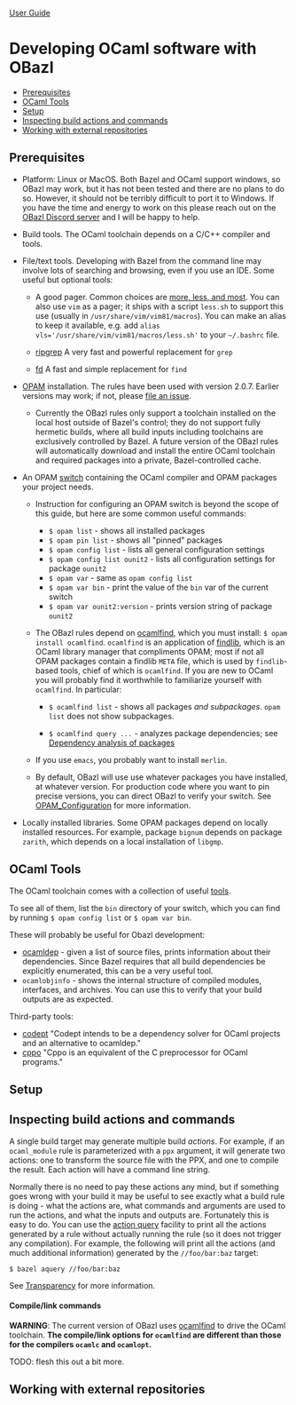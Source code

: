 [User Guide](index.md)

# Developing OCaml software with OBazl

* [Prerequisites](#prerequisites)
* [OCaml Tools](#ocaml_tools)
* [Setup](#setup)
* [Inspecting build actions and commands](#inspection)
* [Working with external repositories](#externals)

## <a name="prerequisites">Prerequisites</a>

* Platform: Linux or MacOS. Both Bazel and OCaml support windows, so
  OBazl may work, but it has not been tested and there are no plans to
  do so. However, it should not be terribly difficult to port it to
  Windows. If you have the time and energy to work on this please
  reach out on the [OBazl Discord
  server](https://discord.gg/PHSAW5DUva) and I will be happy to help.

* Build tools. The OCaml toolchain depends on a C/C++ compiler and
  tools.

* File/text tools. Developing with Bazel from the command line may
  involve lots of searching and browsing, even if you use an IDE. Some
  useful but optional tools:

  * A good pager. Common choices are [more, less, and
    most](https://www.slackbook.org/html/file-commands-pagers.html).
    You can also use `vim` as a pager; it ships with a script
    `less.sh` to support this use (usually in
    `/usr/share/vim/vim81/macros`). You can make an alias to keep it
    available, e.g. add `alias
    vls='/usr/share/vim/vim81/macros/less.sh'` to your `~/.bashrc`
    file.

  * [ripgrep](https://github.com/BurntSushi/ripgrep) A very fast and powerful replacement for `grep`
  * [fd](https://github.com/sharkdp/fd) A fast and simple replacement for `find`

* [OPAM](https://opam.ocaml.org/) installation. The rules have been used
  with version 2.0.7. Earlier versions may work; if not, please [file
  an issue](https://github.com/obazl/rules_opam/issues).

  * Currently the OBazl rules only support a toolchain installed on
    the local host outside of Bazel's control; they do not support
    fully hermetic builds, where all build inputs including toolchains
    are exclusively controlled by Bazel. A future version of the OBazl
    rules will automatically download and install the entire OCaml
    toolchain and required packages into a private, Bazel-controlled
    cache.

* An OPAM [switch](https://opam.ocaml.org/doc/Usage.html#opam-switch)
  containing the OCaml compiler and OPAM packages your project needs.

  * Instruction for configuring an OPAM switch is beyond the scope of
    this guide, but here are some common useful commands:

    * `$ opam list` - shows all installed packages
    * `$ opam pin list` - shows all "pinned" packages
    * `$ opam config list` - lists all general configuration settings
    * `$ opam config list ounit2` - lists all configuration settings for package `ounit2`
    * `$ opam var` - same as `opam config list`
    * `$ opam var bin` - print the value of the `bin` var of the current switch
    * `$ opam var ounit2:version` - prints version string of package `ounit2`

  * The OBazl rules depend on [ocamlfind](http://projects.camlcity.org/projects/dl/findlib-1.8.1/doc/ref-html/r17.html), which you must install: `$
    opam install ocamlfind`. `ocamlfind` is an application of
    [findlib](http://projects.camlcity.org/projects/findlib.html),
    which is an OCaml library manager that compliments OPAM; most if
    not all OPAM packages contain a findlib `META` file, which is used
    by `findlib`-based tools, chief of which is `ocamlfind`. If you
    are new to OCaml you will probably find it worthwhile to
    familiarize yourself with `ocamlfind`.  In particular:

    * `$ ocamlfind list` - shows all packages _and subpackages_. `opam list` does not show subpackages.

    * `$ ocamlfind query ...` - analyzes package dependencies; see
      [Dependency analysis of
      packages](http://projects.camlcity.org/projects/dl/findlib-1.8.1/doc/guide-html/c161.html)

  * If you use `emacs`, you probably want to install `merlin`.

  * By default, OBazl will use use whatever packages you have
    installed, at whatever version. For production code where you want
    to pin precise versions, you can direct OBazl to verify your
    switch. See
    [OPAM_Configuration](configuration.md#opamconfig)
    for more information.

* Locally installed libraries. Some OPAM packages depend on locally
  installed resources. For example, package `bignum` depends on
  package `zarith`, which depends on a local installation of `libgmp`.

## <a name="ocaml_tools">OCaml Tools</a>

The OCaml toolchain comes with a collection of useful
[tools](https://caml.inria.fr/pub/docs/manual-ocaml/index.html#sec286).

To see all of them, list the `bin` directory of your switch, which you
can find by running `$ opam config list` or `$ opam var bin`.

These will probably be useful for Obazl development:

* [ocamldep](https://caml.inria.fr/pub/docs/manual-ocaml/depend.html) - given a list of source files, prints information about their dependencies. Since Bazel requires that all build dependencies be explicitly enumerated, this can be a very useful tool.
* `ocamlobjinfo` - shows the internal structure of compiled modules, interfaces, and archives. You can use this to verify that your build outputs are as expected.

Third-party tools:

* [codept](https://github.com/Octachron/codept) "Codept intends to be
  a dependency solver for OCaml projects and an alternative to
  ocamldep."
* [cppo](https://github.com/ocaml-community/cppo) "Cppo is an equivalent of the C preprocessor for OCaml programs."

## <a name="setup">Setup</a>

## <a name="inspection">Inspecting build actions and commands</a>

A single build target may generate multiple build _actions_. For
example, if an `ocaml_module` rule is parameterized with a `ppx`
argument, it will generate two actions: one to transform the source
file with the PPX, and one to compile the result. Each action will
have a command line string.

Normally there is no need to pay these actions any mind, but if
something goes wrong with your build it may be useful to see exactly
what a build rule is doing - what the actions are, what commands and
arguments are used to run the actions, and what the inputs and outputs
are. Fortunately this is easy to do. You can use the [action query]()
facility to print all the actions generated by a rule without actually
running the rule (so it does not trigger any compilation). For
example, the following will print all the actions (and much additional
information) generated by the `//foo/bar:baz` target:

```
$ bazel aquery //foo/bar:baz
```

See [Transparency](transparency.md) for more information.

#### <a name="cmd_opts">Compile/link commands</a>

**WARNING**: The current version of OBazl uses
[ocamlfind](http://projects.camlcity.org/projects/dl/findlib-1.8.1/doc/ref-html/r17.html#OCAMLFIND.OCAMLOPT)
to drive the OCaml toolchain.  **The compile/link options for `ocamlfind` are different than those for the compilers `ocamlc` and `ocamlopt`.**

TODO: flesh this out a bit more.

## <a name="externals">Working with external repositories</a>
